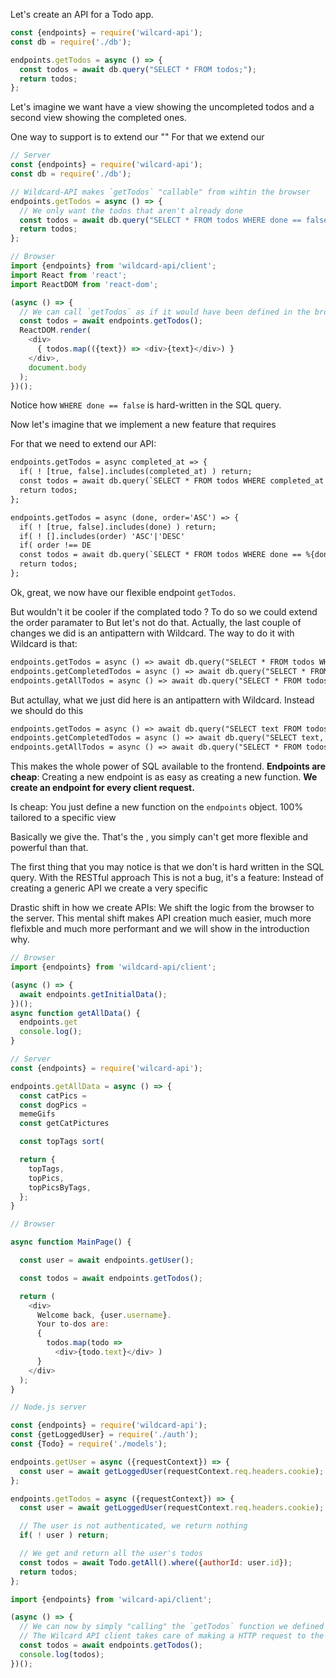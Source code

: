 
Let's create an API for a Todo app.



~~~js
const {endpoints} = require('wilcard-api');
const db = require('./db');

endpoints.getTodos = async () => {
  const todos = await db.query("SELECT * FROM todos;");
  return todos;
};
~~~

Let's imagine we want have a view showing the uncompleted todos and a second view showing the completed ones.

One way to support is to extend our ""
For that we extend our 

~~~js
// Server
const {endpoints} = require('wilcard-api');
const db = require('./db');

// Wildcard-API makes `getTodos` "callable" from wihtin the browser
endpoints.getTodos = async () => {
  // We only want the todos that aren't already done
  const todos = await db.query("SELECT * FROM todos WHERE done == false");
  return todos;
};

// Browser
import {endpoints} from 'wildcard-api/client';
import React from 'react';
import ReactDOM from 'react-dom';

(async () => {
  // We can call `getTodos` as if it would have been defined in the browser
  const todos = await endpoints.getTodos();
  ReactDOM.render(
    <div>
      { todos.map(({text}) => <div>{text}</div>) }
    </div>,
    document.body
  );
})();
~~~

Notice how `WHERE done == false` is hard-written in the SQL query.

Now let's imagine that we implement a new feature that requires

For that we need to extend our API:


~~~diff
endpoints.getTodos = async completed_at => {
  if( ! [true, false].includes(completed_at) ) return;
  const todos = await db.query(`SELECT * FROM todos WHERE completed_at == ${completed_at}"`);
  return todos;
};
~~~

~~~diff
endpoints.getTodos = async (done, order='ASC') => {
  if( ! [true, false].includes(done) ) return;
  if( ! [].includes(order) 'ASC'|'DESC'
  if( order !== DE
  const todos = await db.query(`SELECT * FROM todos WHERE done == %{done} ORDER BY created_at %{order}`);
  return todos;
};
~~~

Ok, great, we now have our flexible endpoint `getTodos`.


But wouldn't it be cooler if the complated todo ? To do so we could extend the order paramater to 
But let's not do that.
Actually, the last couple of changes we did is an antipattern with Wildcard.
The way to do it with Wildcard is that:

~~~diff
endpoints.getTodos = async () => await db.query("SELECT * FROM todos WHERE completed === false ORDER BY created_at");
endpoints.getCompletedTodos = async () => await db.query("SELECT * FROM todos WHERE completed === true ORDER BY completed_at");
endpoints.getAllTodos = async () => await db.query("SELECT * FROM todos WHERE ORDER BY created_at");
~~~

But actullay, what we just did here is an antipattern with Wildcard.
Instead we should do this

~~~diff
endpoints.getTodos = async () => await db.query("SELECT text FROM todos WHERE completed === false ORDER BY created_at");
endpoints.getCompletedTodos = async () => await db.query("SELECT text, completed_at FROM todos WHERE completed === true ORDER BY completed_at");
endpoints.getAllTodos = async () => await db.query("SELECT * FROM todos ORDER BY created_at");
~~~

This makes the whole power of SQL available to the frontend.
**Endpoints are cheap**:
Creating a new endpoint is as easy as creating a new function.
**We create an endpoint for every client request.**

Is cheap: You just define a new function on the `endpoints` object.
100% tailored to a specific view

Basically we give the.
That's the , you simply can't get more flexible and powerful than that.

The first thing that you may notice is that  we don't is hard written in the SQL query.
With the RESTful  approach
This is not a bug, it's a feature: Instead of creating a generic API we create a very specific 

Drastic shift in how we create APIs:
We shift the logic from the browser to the server.
This mental shift makes API creation much easier, much more flefixble and much more performant and we will show in the introduction why.


~~~js
// Browser
import {endpoints} from 'wildcard-api/client';

(async () => {
  await endpoints.getInitialData();
})();
async function getAllData() {
  endpoints.get
  console.log();
}

// Server
const {endpoints} = require('wilcard-api');

endpoints.getAllData = async () => {
  const catPics = 
  const dogPics = 
  memeGifs
  const getCatPictures

  const topTags sort(

  return {
    topTags,
    topPics,
    topPicsByTags,
  };
}
~~~




~~~js
// Browser

async function MainPage() {

  const user = await endpoints.getUser();

  const todos = await endpoints.getTodos();

  return (
    <div>
      Welcome back, {user.username}.
      Your to-dos are:
      {
        todos.map(todo =>
          <div>{todo.text}</div> )
      }
    </div>
  );
}
~~~

~~~js
// Node.js server

const {endpoints} = require('wildcard-api');
const {getLoggedUser} = require('./auth');
const {Todo} = require('./models');

endpoints.getUser = async ({requestContext}) => {
  const user = await getLoggedUser(requestContext.req.headers.cookie);
};

endpoints.getTodos = async ({requestContext}) => {
  const user = await getLoggedUser(requestContext.req.headers.cookie);

  // The user is not authenticated, we return nothing
  if( ! user ) return;

  // We get and return all the user's todos
  const todos = await Todo.getAll().where({authorId: user.id});
  return todos;
};
~~~

~~~js
import {endpoints} from 'wilcard-api/client';

(async () => {
  // We can now by simply "calling" the `getTodos` function we defined on the server
  // The Wilcard API client takes care of making a HTTP request to the server and serializing the data to JSON
  const todos = await endpoints.getTodos();
  console.log(todos);
})();
~~~


